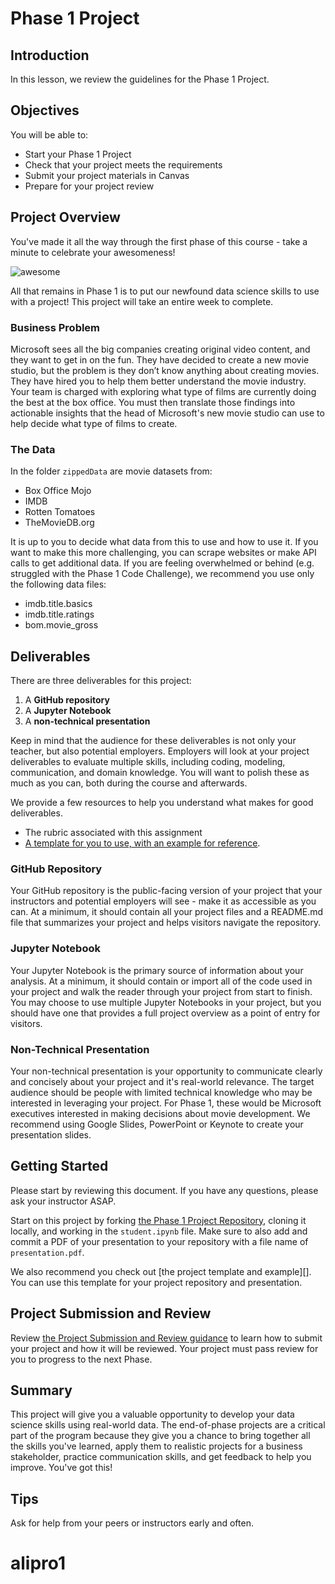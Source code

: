 # Phase 1 Project

## Introduction

In this lesson, we review the guidelines for the Phase 1 Project.

## Objectives

You will be able to:

* Start your Phase 1 Project
* Check that your project meets the requirements
* Submit your project materials in Canvas
* Prepare for your project review

## Project Overview

You've made it all the way through the first phase of this course - take a minute to celebrate your awesomeness!

![awesome](https://raw.githubusercontent.com/learn-co-curriculum/dsc-phase-1-project-campus/master/awesome.gif)

All that remains in Phase 1 is to put our newfound data science skills to use with a project! This project will take an entire week to complete.

### Business Problem

Microsoft sees all the big companies creating original video content, and they want to get in on the fun. They have decided to create a new movie studio, but the problem is they don’t know anything about creating movies. They have hired you to help them better understand the movie industry.
Your team is charged with exploring what type of films are currently doing the best at the box office. You must then translate those findings into actionable insights that the head of Microsoft's new movie studio can use to help decide what type of films to create.

### The Data

In the folder `zippedData` are movie datasets from:

* Box Office Mojo
* IMDB
* Rotten Tomatoes
* TheMovieDB.org

It is up to you to decide what data from this to use and how to use it. If you want to make this more challenging, you can scrape websites or make API calls to get additional data. If you are feeling overwhelmed or behind (e.g. struggled with the Phase 1 Code Challenge), we recommend you use only the following data files:

* imdb.title.basics
* imdb.title.ratings
* bom.movie_gross

## Deliverables

There are three deliverables for this project:

1. A **GitHub repository**
2. A **Jupyter Notebook**
3. A **non-technical presentation**

Keep in mind that the audience for these deliverables is not only your teacher, but also potential employers. Employers will look at your project deliverables to evaluate multiple skills, including coding, modeling, communication, and domain knowledge. You will want to polish these as much as you can, both during the course and afterwards.

We provide a few resources to help you understand what makes for good deliverables.
- The rubric associated with this assignment
- [A template for you to use, with an example for reference][].

### GitHub Repository

Your GitHub repository is the public-facing version of your project that your instructors and potential employers will see - make it as accessible as you can. At a minimum, it should contain all your project files and a README.md file that summarizes your project and helps visitors navigate the repository.

### Jupyter Notebook

Your Jupyter Notebook is the primary source of information about your analysis. At a minimum, it should contain or import all of the code used in your project and walk the reader through your project from start to finish. You may choose to use multiple Jupyter Notebooks in your project, but you should have one that provides a full project overview as a point of entry for visitors.

### Non-Technical Presentation

Your non-technical presentation is your opportunity to communicate clearly and concisely about your project and it's real-world relevance. The target audience should be people with limited technical knowledge who may be interested in leveraging your project. For Phase 1, these would be Microsoft executives interested in making decisions about movie development. We recommend using Google Slides, PowerPoint or Keynote to create your presentation slides.

## Getting Started

Please start by reviewing this document. If you have any questions, please ask your instructor ASAP.

Start on this project by forking [the Phase 1 Project Repository][], cloning it locally, and working in the `student.ipynb` file. Make sure to also add and commit a PDF of your presentation to your repository with a file name of `presentation.pdf`.

We also recommend you check out [the project template and example][]. You can use this template for your project repository and presentation.

## Project Submission and Review

Review [the Project Submission and Review guidance][] to learn how to submit your project and how it will be reviewed. Your project must pass review for you to progress to the next Phase.

## Summary

This project will give you a valuable opportunity to develop your data science skills using real-world data. The end-of-phase projects are a critical part of the program because they give you a chance to bring together all the skills you've learned, apply them to realistic projects for a business stakeholder, practice communication skills, and get feedback to help you improve. You've got this!

## Tips

Ask for help from your peers or instructors early and often.

[A template for you to use, with an example for reference]: https://github.com/learn-co-curriculum/dsc-project-template
[Google Chrome Save to PDF instructions]: https://www.wikihow.com/Save-a-Web-Page-as-a-PDF-in-Google-Chrome
[the Phase 1  Project Repository]: https://github.com/learn-co-curriculum/dsc-phase-1-project-campus
[this project template and example]: https://github.com/learn-co-curriculum/dsc-project-template
[the Project Submission and Review guidance]: https://github.com/learn-co-curriculum/dsc-project-submissions-campus
# alipro1
